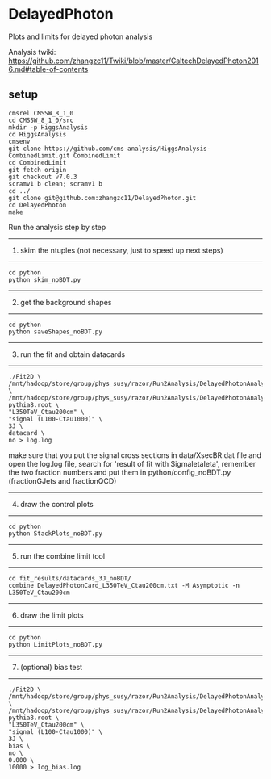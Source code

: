 # DelayedPhoton
Plots and limits for delayed photon analysis

Analysis twiki: https://github.com/zhangzc11/Twiki/blob/master/CaltechDelayedPhoton2016.md#table-of-contents

setup
-----------------------------
```
cmsrel CMSSW_8_1_0
cd CMSSW_8_1_0/src
mkdir -p HiggsAnalysis
cd HiggsAnalysis
cmsenv
git clone https://github.com/cms-analysis/HiggsAnalysis-CombinedLimit.git CombinedLimit
cd CombinedLimit
git fetch origin
git checkout v7.0.3
scramv1 b clean; scramv1 b
cd ../
git clone git@github.com:zhangzc11/DelayedPhoton.git
cd DelayedPhoton
make
```

Run the analysis step by step

-----------------------------
1. skim the ntuples (not necessary, just to speed up next steps)
-----------------------------
```
cd python
python skim_noBDT.py
```

-----------------------------
2. get the background shapes
-----------------------------
```
cd python 
python saveShapes_noBDT.py
```

-----------------------------
3. run the fit and obtain datacards
-----------------------------
```
./Fit2D \
/mnt/hadoop/store/group/phys_susy/razor/Run2Analysis/DelayedPhotonAnalysis/2016/orderByPt/skim_noBDT/DelayedPhoton_DoubleEG_2016All_GoodLumi.root \
/mnt/hadoop/store/group/phys_susy/razor/Run2Analysis/DelayedPhotonAnalysis/2016/orderByPt/skim_noBDT/GMSB_L350TeV_Ctau200cm_13TeV-pythia8.root \
"L350TeV_Ctau200cm" \
"signal (L100-Ctau1000)" \
3J \
datacard \
no > log.log
```
make sure that you put the signal cross sections in data/XsecBR.dat file
and open the log.log file, search for 'result of fit with SigmaIetaIeta', remember the two fraction numbers and put them in python/config_noBDT.py (fractionGJets and fractionQCD)

-----------------------------
4. draw the control plots
-----------------------------
```
cd python
python StackPlots_noBDT.py
```

-----------------------------
5. run the combine limit tool
-----------------------------
```
cd fit_results/datacards_3J_noBDT/
combine DelayedPhotonCard_L350TeV_Ctau200cm.txt -M Asymptotic -n L350TeV_Ctau200cm
```

-----------------------------
6. draw the limit plots
-----------------------------
```
cd python
python LimitPlots_noBDT.py
```
-----------------------------
7. (optional) bias test
-----------------------------
```
./Fit2D \
/mnt/hadoop/store/group/phys_susy/razor/Run2Analysis/DelayedPhotonAnalysis/2016/orderByPt/skim_noBDT/DelayedPhoton_DoubleEG_2016All_GoodLumi.root \
/mnt/hadoop/store/group/phys_susy/razor/Run2Analysis/DelayedPhotonAnalysis/2016/orderByPt/skim_noBDT/GMSB_L350TeV_Ctau200cm_13TeV-pythia8.root \
"L350TeV_Ctau200cm" \
"signal (L100-Ctau1000)" \
3J \
bias \
no \
0.000 \
10000 > log_bias.log
```



